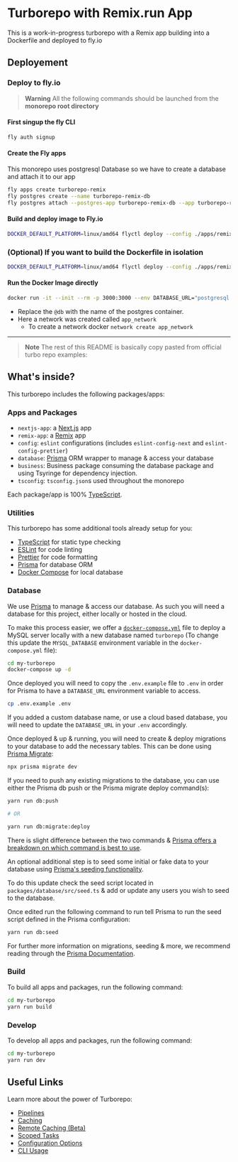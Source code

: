 # Turborepo with Remix.run App

This is a work-in-progress turborepo with a Remix app building into a Dockerfile and deployed to fly.io



## Deployement

### Deploy to fly.io

> **Warning**
> All the following commands should be launched from the **monorepo root directory**

#### First singup the fly CLI

```bash
fly auth signup
```

#### Create the Fly apps

This monorepo uses postgresql Database so we have to create a database and attach it to our app

```bash
fly apps create turborepo-remix
fly postgres create --name turborepo-remix-db
fly postgres attach --postgres-app turborepo-remix-db --app turborepo-remix
```

#### Build and deploy image to Fly.io

```bash
DOCKER_DEFAULT_PLATFORM=linux/amd64 flyctl deploy --config ./apps/remix-app/fly.toml --dockerfile ./apps/remix-app/Dockerfile
```

### (Optional) If you want to build the Dockerfile in isolation

```bash
DOCKER_DEFAULT_PLATFORM=linux/amd64 flyctl deploy --config ./apps/remix-app/fly.toml --dockerfile ./apps/remix-app/Dockerfile
```

#### Run the Docker Image directly

```bash
docker run -it --init --rm -p 3000:3000 --env DATABASE_URL="postgresql://postgres:postgres@db:5432/postgres" --network=app_network turborepo-remix-app
```

- Replace the `@db` with the name of the postgres container.
- Here a network was created called `app_network`
  - To create a network docker `network create app_network`

---

> **Note**
> The rest of this README is basically copy pasted from official turbo repo examples:


## What's inside?

This turborepo includes the following packages/apps:

### Apps and Packages

- `nextjs-app`: a [Next.js](https://nextjs.org) app
- `remix-app`: a [Remix](https://remix.run) app
- `config`: `eslint` configurations (includes `eslint-config-next` and `eslint-config-prettier`)
- `database`: [Prisma](https://prisma.io/) ORM wrapper to manage & access your database
- `business`: Business package consuming the database package and using Tsyringe for dependency injection.
- `tsconfig`: `tsconfig.json`s used throughout the monorepo

Each package/app is 100% [TypeScript](https://www.typescriptlang.org/).

### Utilities

This turborepo has some additional tools already setup for you:

- [TypeScript](https://www.typescriptlang.org/) for static type checking
- [ESLint](https://eslint.org/) for code linting
- [Prettier](https://prettier.io) for code formatting
- [Prisma](https://prisma.io/) for database ORM
- [Docker Compose](https://docs.docker.com/compose/) for local database

### Database

We use [Prisma](https://prisma.io/) to manage & access our database. As such you will need a database for this project, either locally or hosted in the cloud.

To make this process easier, we offer a [`docker-compose.yml`](https://docs.docker.com/compose/) file to deploy a MySQL server locally with a new database named `turborepo` (To change this update the `MYSQL_DATABASE` environment variable in the `docker-compose.yml` file):

```bash
cd my-turborepo
docker-compose up -d
```

Once deployed you will need to copy the `.env.example` file to `.env` in order for Prisma to have a `DATABASE_URL` environment variable to access.

```bash
cp .env.example .env
```

If you added a custom database name, or use a cloud based database, you will need to update the `DATABASE_URL` in your `.env` accordingly.

Once deployed & up & running, you will need to create & deploy migrations to your database to add the necessary tables. This can be done using [Prisma Migrate](https://www.prisma.io/migrate):

```bash
npx prisma migrate dev
```

If you need to push any existing migrations to the database, you can use either the Prisma db push or the Prisma migrate deploy command(s):

```bash
yarn run db:push

# OR

yarn run db:migrate:deploy
```

There is slight difference between the two commands & [Prisma offers a breakdown on which command is best to use](https://www.prisma.io/docs/concepts/components/prisma-migrate/db-push#choosing-db-push-or-prisma-migrate).

An optional additional step is to seed some initial or fake data to your database using [Prisma's seeding functionality](https://www.prisma.io/docs/guides/database/seed-database).

To do this update check the seed script located in `packages/database/src/seed.ts` & add or update any users you wish to seed to the database.

Once edited run the following command to run tell Prisma to run the seed script defined in the Prisma configuration:

```bash
yarn run db:seed
```

For further more information on migrations, seeding & more, we recommend reading through the [Prisma Documentation](https://www.prisma.io/docs/).

### Build

To build all apps and packages, run the following command:

```bash
cd my-turborepo
yarn run build
```

### Develop

To develop all apps and packages, run the following command:

```bash
cd my-turborepo
yarn run dev
```

## Useful Links

Learn more about the power of Turborepo:

- [Pipelines](https://turborepo.org/docs/features/pipelines)
- [Caching](https://turborepo.org/docs/features/caching)
- [Remote Caching (Beta)](https://turborepo.org/docs/features/remote-caching)
- [Scoped Tasks](https://turborepo.org/docs/features/scopes)
- [Configuration Options](https://turborepo.org/docs/reference/configuration)
- [CLI Usage](https://turborepo.org/docs/reference/command-line-reference)
